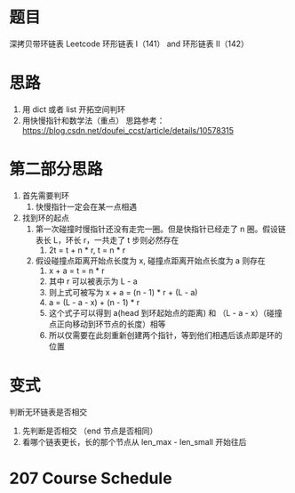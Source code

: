 # 题目
深拷贝带环链表
Leetcode 环形链表 I（141） and 环形链表 II（142）
# 思路
1. 用 dict 或者 list 开拓空间判环
2. 用快慢指针和数学法（重点）
思路参考： https://blog.csdn.net/doufei_ccst/article/details/10578315

# 第二部分思路
1. 首先需要判环
   1. 快慢指针一定会在某一点相遇
2. 找到环的起点
   1. 第一次碰撞时慢指针还没有走完一圈。但是快指针已经走了 n 圈。假设链表长 L，环长 r，一共走了 t 步则必然存在
      1. 2t = t + n * r, t = n * r
   2. 假设碰撞点距离开始点长度为 x, 碰撞点距离开始点长度为 a 则存在
      1. x + a = t = n * r
      2. 其中 r 可以被表示为 L - a
      3. 则上式可被写为 x + a = (n - 1) * r + (L - a)
      4. a = (L - a - x) + (n - 1) * r
      5. 这个式子可以得到 a(head 到环起始点的距离) 和 （L - a - x）（碰撞点正向移动到环节点的长度）相等
      6. 所以仅需要在此刻重新创建两个指针，等到他们相遇后该点即是环的位置

# 变式
判断无环链表是否相交
1. 先判断是否相交 （end 节点是否相同）
2. 看哪个链表更长，长的那个节点从 len_max - len_small 开始往后



# 207 Course Schedule